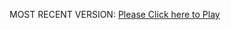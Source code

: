 MOST RECENT VERSION: [Please Click here to Play](https://rawcdn.githack.com/alperenbutun/Flying-3d/346b511/index.html)
